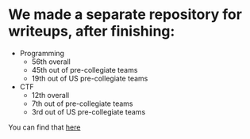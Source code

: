 # We made a separate repository for writeups, after finishing:
- Programming
  - 56th overall
  - 45th out of pre-collegiate teams
  - 19th out of US pre-collegiate teams
- CTF
  - 12th overall
  - 7th out of pre-collegiate teams
  - 3rd out of US pre-collegiate teams

You can find that [here](https://github.com/EmeraldBlock/LIT-CTF-2022-writeups)